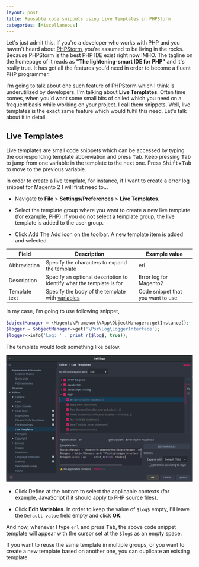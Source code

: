 ```yaml
---
layout: post
title: Reusable code snippets using Live Templates in PHPStorm
categories: [Miscellaneous]
---
```


Let's just admit this. If you're a developer who works with PHP and you haven't heard about [PHPStorm](https://www.jetbrains.com/phpstorm/), you're assumed to be living in the rocks. Because PHPStorm is the best PHP IDE exist right now IMHO. The tagline on the homepage of it reads as __"The lightening-smart IDE for PHP"__ and it's really true. It has got all the features you'd need in order to become a fluent PHP programmer.

I'm going to talk about one such feature of PHPStorm which I think is underutilized by developers. I'm talking about **Live Templates**. Often time comes, when you'd want some small bits of called which you need on a frequent basis while working on your project. I call them snippets. Well, live templates is the exact same feature which would fulfil this need. Let's talk about it in detail.

## Live Templates

Live templates are small code snippets which can be accessed by typing the corresponding template abbreviation and press <kbd>Tab</kbd>. Keep pressing <kbd>Tab</kbd> to jump from one variable in the template to the next one. Press <kbd>Shift</kbd>+<kbd>Tab</kbd> to move to the previous variable. 

In order to create a live template, for instance, if I want to create a error log snippet for Magento 2 I will first need to...

* Navigate to **File** > **Settings/Preferences** > **Live Templates**.

* Select the template group where you want to create a new live template (for example, PHP). If you do not select a template group, the live template is added to the user group.

* Click Add The Add icon on the toolbar. A new template item is added and selected.

|  Field | Description  |  Example value |
|---|---|---|
| Abbreviation  |  Specify the characters to expand the template | erl  |
| Description  | Specify an optional description to identify what the template is for  | Error log for Magento2  |
| Template text  | Specify the body of the template with [variables](https://www.jetbrains.com/help/phpstorm/template-variables.html)  | Code snippet that you want to use.  |

In my case, I'm going to use following snippet,

```php
$objectManager = \Magento\Framework\App\ObjectManager::getInstance();
$logger = $objectManager->get('\Psr\Log\LoggerInterface');
$logger->info('Log: ' . print_r($log$, true));
```

The template would look something like below.

![](/images/live-templates.png)


* Click Define at the bottom to select the applicable contexts (for example, JavaScript if it should apply to PHP source files).

* Click **Edit Variables**. In order to keep the value of `$log$` empty, I'll leave the `Default value` field empty and click **OK**.

And now, whenever I type `erl` and press <kbd>Tab</kbd>, the above code snippet template will appear with the cursor set at the `$log$` as an empty space.

If you want to reuse the same template in multiple groups, or you want to create a new template based on another one, you can duplicate an existing template.